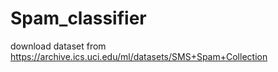 # Spam_classifier
download dataset from https://archive.ics.uci.edu/ml/datasets/SMS+Spam+Collection
